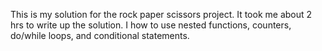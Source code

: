 This is my solution  for the rock paper scissors project. It took  me about 2 hrs to write up the solution. I how to use nested functions, counters, do/while loops, and conditional statements. 